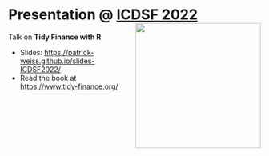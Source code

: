 # Presentation @ [ICDSF 2022](https://dsf.academy/conference/) [<img class="logo" src="https://www.tidy-finance.org/cover_homepage.jpg" align="right" style="width:250px;" />](https://www.tidy-finance.org)

Talk on **Tidy Finance with R**:

- Slides: https://patrick-weiss.github.io/slides-ICDSF2022/
- Read the book at https://www.tidy-finance.org/

